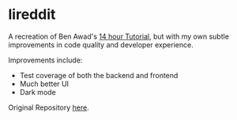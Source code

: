 # lireddit

A recreation of Ben Awad's [14 hour Tutorial][1], but with my own subtle
improvements in code quality and developer experience.

Improvements include:
- Test coverage of both the backend and frontend
- Much better UI
- Dark mode

Original Repository [here](https://github.com/benawad/lireddit).

[1]: https://www.youtube.com/watch?v=I6ypD7qv3Z8
